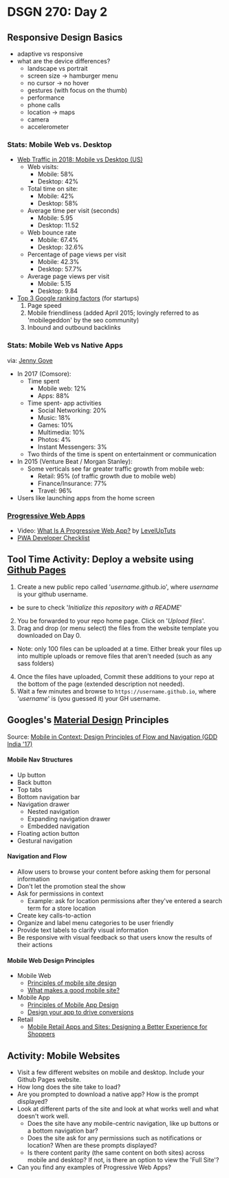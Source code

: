 # DSGN 270: Day 2
## Responsive Design Basics
- adaptive vs responsive
- what are the device differences?
  - landscape vs portrait
  - screen size -> hamburger menu
  - no cursor -> no hover
  - gestures (with focus on the thumb)
  - performance
  - phone calls
  - location -> maps
  - camera
  - accelerometer

### Stats: Mobile Web vs. Desktop
- [Web Traffic in 2018: Mobile vs Desktop (US)](https://www.perficientdigital.com/insights/our-research/mobile-vs-desktop-usage-study)
  - Web visits:
    - Mobile: 58%
    - Desktop: 42%
  - Total time on site:
    - Mobile: 42%
    - Desktop: 58%
  - Average time per visit (seconds)
    - Mobile: 5.95
    - Desktop: 11.52
  - Web bounce rate
    - Mobile: 67.4%
    - Desktop: 32.6%
  - Percentage of page views per visit
    - Mobile: 42.3%
    - Desktop: 57.7%
  - Average page views per visit
    - Mobile: 5.15
    - Desktop: 9.84
- [Top 3 Google ranking factors](https://youtu.be/pm7al9_2oe8?t=203) (for startups)
    1. Page speed
    2. Mobile friendliness (added April 2015; lovingly referred to as 'mobilegeddon' by the seo community)
    3. Inbound and outbound backlinks

### Stats: Mobile Web vs Native Apps
via: [Jenny Gove](https://youtu.be/OZRczPw1BBw?t=217)
- In 2017 (Comsore):
  - Time spent
    - Mobile web: 12%
    - Apps: 88%
  - Time spent- app activities
    - Social Networking: 20%
    - Music: 18%
    - Games: 10%
    - Multimedia: 10%
    - Photos: 4%
    - Instant Messengers: 3%
  - Two thirds of the time is spent on entertainment or communication
- In 2015 (Venture Beat / Morgan Stanley):
  - Some verticals see far greater traffic growth from mobile web:
    - Retail: 95% (of traffic growth due to mobile web)
    - Finance/Insurance: 77%
    - Travel: 96%
- Users like launching apps from the home screen

### [Progressive Web Apps](https://developers.google.com/web/progressive-web-apps)
- Video: [What Is A Progressive Web App?](https://www.youtube.com/watch?v=VmKePMB0C8Q) by [LevelUpTuts](https://www.youtube.com/channel/UCyU5wkjgQYGRB0hIHMwm2Sg)
- [PWA Developer Checklist](https://developers.google.com/web/progressive-web-apps/checklist)

## Tool Time  Activity: Deploy a website using [Github Pages](https://pages.github.com/)
1. Create a new public repo called '*username*.github.io', where *username* is your github username.
  - be sure to check '*Initialize this repository with a README*'
2. You be forwarded to your repo home page. Click on '*Upload files*'.
3. Drag and drop (or menu select) the files from the website template you downloaded on Day 0.
  - Note: only 100 files can be uploaded at a time. Either break your files up into multiple uploads or remove files that aren't needed (such as any sass folders)
4. Once the files have uploaded, Commit these additions to your repo at the bottom of the page (extended description not needed). 
5. Wait a few minutes and browse to `https://username.github.io`, where '*username*' is (you guessed it) your GH username.

## Googles's [Material Design](https://www.youtube.com/watch?v=rrT6v5sOwJg) Principles
Source: [Mobile in Context: Design Principles of Flow and Navigation (GDD India '17)](https://www.youtube.com/watch?v=OZRczPw1BBw&feature=youtu.be&t=217)

#### Mobile Nav Structures
- Up button
- Back button
- Top tabs
- Bottom navigation bar
- Navigation drawer
  - Nested navigation
  - Expanding navigation drawer
  - Embedded navigation
- Floating action button
- Gestural navigation

#### Navigation and Flow
- Allow users to browse your content before asking them for personal information
- Don't let the promotion steal the show
- Ask for permissions in context
  - Example: ask for location permissions after they've entered a search term for a store location
- Create key calls-to-action
- Organize and label menu categories to be user friendly
- Provide text labels to clarify visual information 
- Be responsive with visual feedback so that users know the results of their actions

#### Mobile Web Design Principles
- Mobile Web
  - [Principles of mobile site design](https://www.thinkwithgoogle.com/marketing-resources/experience-design/principles-mobile-site-design-delight-users-drive-conversions/)
  - [What makes a good mobile site?](https://developers.google.com/web/fundamentals/design-and-ux/principles/?hl=en)
- Mobile App
  - [Principles of Mobile App Design](https://www.thinkwithgoogle.com/marketing-resources/experience-design/principles-of-mobile-app-design-engage-users-and-drive-conversions/)
  - [Design your app to drive conversions](https://developer.android.com/distribute/best-practices/develop/design-to-drive-conversions.html)
- Retail
  - [Mobile Retail Apps and Sites: Designing a Better Experience for Shoppers](https://www.thinkwithgoogle.com/marketing-resources/experience-design/mobile-retail-apps-and-sites-designing-better-experience-for-shoppers/)

## Activity: Mobile Websites
- Visit a few different websites on mobile and desktop. Include your Github Pages website.
- How long does the site take to load?
- Are you prompted to download a native app? How is the prompt displayed?
- Look at different parts of the site and look at
what works well and what doesn't work well.
  - Does the site have any mobile-centric navigation, like up buttons or a bottom navigation bar?
  - Does the site ask for any permissions such as notifications or location? When are these prompts displayed?
  - Is there content parity (the same content on both sites) across mobile and desktop? If not, is there an option to view the 'Full Site'?
- Can you find any examples of Progressive Web Apps?